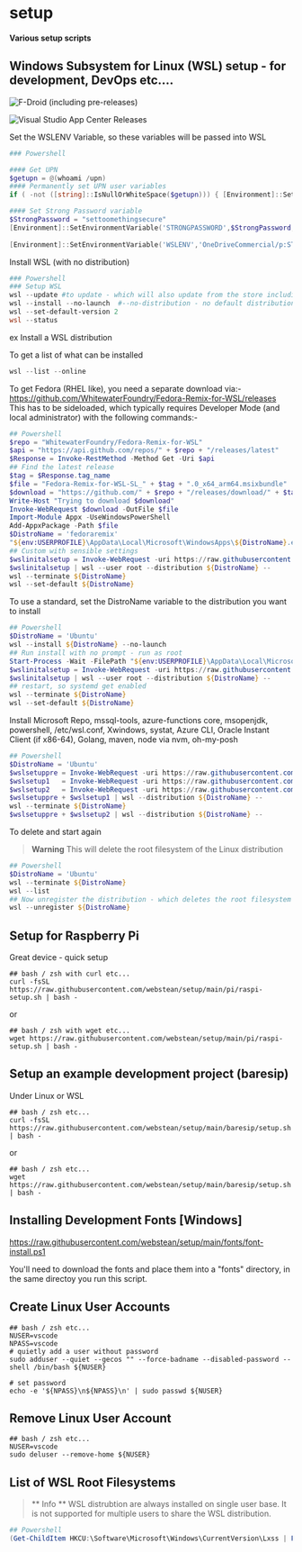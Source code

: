 # setup

**Various setup scripts**

## Windows Subsystem for Linux (WSL) setup - for development, DevOps etc....

![F-Droid (including pre-releases)](https://img.shields.io/f-droid/v/:appId)

![Visual Studio App Center Releases](https://img.shields.io/visual-studio-app-center/releases/version/:owner/:app/:token)



Set the WSLENV Variable, so these variables will be passed into WSL
```powershell
### Powershell

#### Get UPN
$getupn = @(whoami /upn)
#### Permanently set UPN user variables
if ( -not ([string]::IsNullOrWhiteSpace($getupn))) { [Environment]::SetEnvironmentVariable('UPN',"$getupn",'User') }

#### Set Strong Password variable
$StrongPassword = "settoomethingsecure"
[Environment]::SetEnvironmentVariable('STRONGPASSWORD',$StrongPassword,'User')
 
[Environment]::SetEnvironmentVariable('WSLENV','OneDriveCommercial/p:STRONGPASSWORD:USERDNSDOMAIN:USERDOMAIN:USERNAME:UPN','User')
```

Install WSL (with no distribution)
```powershell
### Powershell
### Setup WSL
wsl --update #to update - which will also update from the store including the kernel and would update from in-windows to the store version
wsl --install --no-launch  #--no-distribution - no default distribution
wsl --set-default-version 2
wsl --status

```
ex
Install a WSL distribution

To get a list of what can be installed
```powershell
wsl --list --online

```
To get Fedora (RHEL like), you need a separate download via:-
https://github.com/WhitewaterFoundry/Fedora-Remix-for-WSL/releases
This has to be sideloaded, which typically requires Developer Mode (and local administrator) with the following commands:-
```powershell
## Powershell
$repo = "WhitewaterFoundry/Fedora-Remix-for-WSL"
$api = "https://api.github.com/repos/" + $repo + "/releases/latest"
$Response = Invoke-RestMethod -Method Get -Uri $api
## Find the latest release
$tag = $Response.tag_name
$file = "Fedora-Remix-for-WSL-SL_" + $tag + ".0_x64_arm64.msixbundle"
$download = "https://github.com/" + $repo + "/releases/download/" + $tag + "/" +$file
Write-Host "Trying to download $download"
Invoke-WebRequest $download -OutFile $file
Import-Module Appx -UseWindowsPowerShell
Add-AppxPackage -Path $file
$DistroName = 'fedoraremix'
"${env:USERPROFILE}\AppData\Local\Microsoft\WindowsApps\${DistroName}.exe" "install --root"
## Custom with sensible settings
$wslinitalsetup = Invoke-WebRequest -uri https://raw.githubusercontent.com/webstean/setup/main/wsl/wslfirstsetup.sh | Select-Object -ExpandProperty content
$wslinitalsetup | wsl --user root --distribution ${DistroName} --
wsl --terminate ${DistroName}
wsl --set-default ${DistroName}
```

To use a standard, set the DistroName variable to the distribution you want to install 
```powershell
## Powershell
$DistroName = 'Ubuntu'
wsl --install ${DistroName} --no-launch 
## Run install with no prompt - run as root
Start-Process -Wait -FilePath "${env:USERPROFILE}\AppData\Local\Microsoft\WindowsApps\${DistroName}.exe" "install --root"
$wslinitalsetup = Invoke-WebRequest -uri https://raw.githubusercontent.com/webstean/setup/main/wsl/wslfirstsetup.sh | Select-Object -ExpandProperty content
$wslinitalsetup | wsl --user root --distribution ${DistroName} --
## restart, so systemd get enabled 
wsl --terminate ${DistroName}
wsl --set-default ${DistroName}
```

Install Microsoft Repo, mssql-tools, azure-functions core, msopenjdk, powershell, /etc/wsl.conf, Xwindows, systat, Azure CLI, Oracle Instant Client (if x86-64), Golang, maven, node via nvm, oh-my-posh

```powershell
## Powershell
$DistroName = 'Ubuntu'
$wslsetuppre = Invoke-WebRequest -uri https://raw.githubusercontent.com/webstean/setup/main/wsl/wslsetup-pre.sh | Select-Object -ExpandProperty content
$wslsetup1   = Invoke-WebRequest -uri https://raw.githubusercontent.com/webstean/setup/main/wsl/wslsetup1.sh | Select-Object -ExpandProperty content
$wslsetup2   = Invoke-WebRequest -uri https://raw.githubusercontent.com/webstean/setup/main/wsl/wslsetup2.sh | Select-Object -ExpandProperty content
$wslsetuppre + $wslsetup1 | wsl --distribution ${DistroName} --
wsl --terminate ${DistroName}
$wslsetuppre + $wslsetup2 | wsl --distribution ${DistroName} --
```

To delete and start again

> **Warning**
> This will delete the root filesystem of the Linux distribution

```powershell
## Powershell
$DistroName = 'Ubuntu'
wsl --terminate ${DistroName}
wsl --list
## Now unregister the distribution - which deletes the root filesystem
wsl --unregister ${DistroName}

```

## Setup for Raspberry Pi

Great device - quick setup

```shell
## bash / zsh with curl etc...
curl -fsSL https://raw.githubusercontent.com/webstean/setup/main/pi/raspi-setup.sh | bash -
```

or

```shell
## bash / zsh with wget etc...
wget https://raw.githubusercontent.com/webstean/setup/main/pi/raspi-setup.sh | bash -
```

## Setup an example development project (baresip)

Under Linux or WSL

```shell
## bash / zsh etc...
curl -fsSL https://raw.githubusercontent.com/webstean/setup/main/baresip/setup.sh | bash -
```
or

```shell
## bash / zsh etc...
wget https://raw.githubusercontent.com/webstean/setup/main/baresip/setup.sh | bash -
```

## Installing Development Fonts [Windows]

https://raw.githubusercontent.com/webstean/setup/main/fonts/font-install.ps1

You'll need to download the fonts and place them into a "fonts" directory, in the same directoy you run this script.

## Create Linux User Accounts

```shell
## bash / zsh etc...
NUSER=vscode
NPASS=vscode
# quietly add a user without password
sudo adduser --quiet --gecos "" --force-badname --disabled-password --shell /bin/bash ${NUSER}

# set password
echo -e '${NPASS}\n${NPASS}\n' | sudo passwd ${NUSER}
```

## Remove Linux User Account

```shell
## bash / zsh etc...
NUSER=vscode
sudo deluser --remove-home ${NUSER}
```

## List of WSL Root Filesystems

> ** Info **
> WSL distrubtion are always installed on single user base. It is not supported for multiple users to share the WSL distribution.

```powershell
## Powershell
(Get-ChildItem HKCU:\Software\Microsoft\Windows\CurrentVersion\Lxss | ForEach-Object {Get-ItemProperty $_.PSPath}) | Select-Object DistributionName, @{n="Path";e={$_.BasePath + "\rootfs"}}
```

